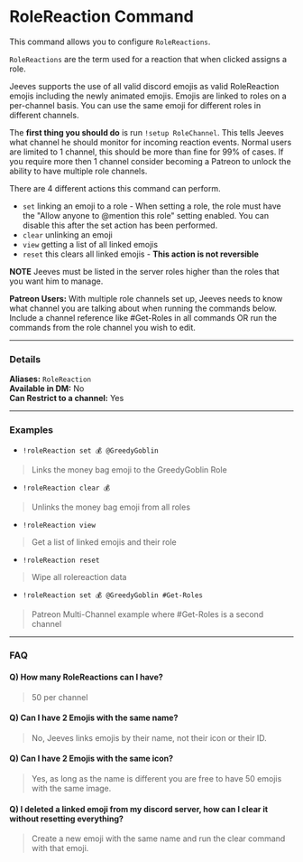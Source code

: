 # RoleReaction Command

This command allows you to configure `RoleReactions`.

`RoleReactions` are the term used for a reaction that when clicked assigns a role.

Jeeves supports the use of all valid discord emojis as valid RoleReaction emojis including the newly animated emojis. Emojis are linked to roles on a per-channel basis. You can use the same emoji for different roles in different channels.

The **first thing you should do** is run `!setup RoleChannel`. This tells Jeeves what channel he should monitor for incoming reaction events. Normal users are limited to 1 channel, this should be more than fine for 99% of cases. If you require more then 1 channel consider becoming a Patreon to unlock the ability to have multiple role channels.

There are 4 different actions this command can perform.

* `set`  linking an emoji to a role - When setting a role, the role must have the "Allow anyone to @mention this role" setting enabled. You can disable this after the set action has been performed.  
* `clear`  unlinking an emoji  
* `view`  getting a list of all linked emojis  
* `reset` this clears all linked emojis - **This action is not reversible**  

**NOTE** Jeeves must be listed in the server roles higher than the roles that you want him to manage.

**Patreon Users:** With multiple role channels set up, Jeeves needs to know what channel you are talking about when running the commands below. Include a channel reference like #Get-Roles in all commands OR run the commands from the role channel you wish to edit.
***
### Details

**Aliases:** `RoleReaction`  
**Available in DM:** No  
**Can Restrict to a channel:** Yes  
***
### Examples

* `!roleReaction set 💰 @GreedyGoblin`
> Links the money bag emoji to the GreedyGoblin Role  
* `!roleReaction clear 💰`
> Unlinks the money bag emoji from all roles  
* `!roleReaction view`
> Get a list of linked emojis and their role  
* `!roleReaction reset`
> Wipe all rolereaction data  
* `!roleReaction set 💰 @GreedyGoblin #Get-Roles`
> Patreon Multi-Channel example where #Get-Roles is a second channel  

***

### FAQ

#### Q) How many RoleReactions can I have?   
> 50 per channel

#### Q) Can I have 2 Emojis with the same name?    
> No, Jeeves links emojis by their name, not their icon or their ID.

#### Q) Can I have 2 Emojis with the same icon?    
> Yes, as long as the name is different you are free to have 50 emojis with the same image.

#### Q) I deleted a linked emoji from my discord server, how can I clear it without resetting everything?    
> Create a new emoji with the same name and run the clear command with that emoji.
